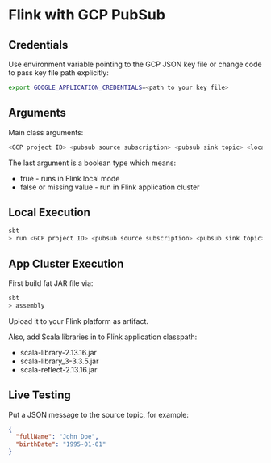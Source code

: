 # Flink with GCP PubSub


## Credentials

Use environment variable pointing to the GCP JSON key file or change code to pass key file path explicitly:

```bash
export GOOGLE_APPLICATION_CREDENTIALS=<path to your key file>
```

## Arguments

Main class arguments: 

```bash
<GCP project ID> <pubsub source subscription> <pubsub sink topic> <local mode flag>.
```

The last argument is a boolean type which means:
- true - runs in Flink local mode
- false or missing value - run in Flink application cluster

## Local Execution

```bash
sbt 
> run <GCP project ID> <pubsub source subscription> <pubsub sink topic>
```


## App Cluster Execution

First build fat JAR file via:

```bash
sbt 
> assembly
```

Upload it to your Flink platform as artifact.

Also, add Scala libraries in to Flink application classpath:

- scala-library-2.13.16.jar
- scala-library_3-3.3.5.jar
- scala-reflect-2.13.16.jar


## Live Testing

Put a JSON message to the source topic, for example:

```json
{
  "fullName": "John Doe",
  "birthDate": "1995-01-01"
}
```